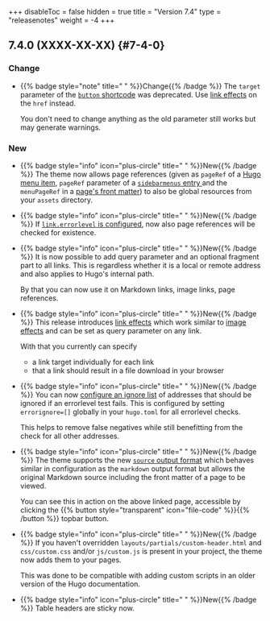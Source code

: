 +++
disableToc = false
hidden = true
title = "Version 7.4"
type = "releasenotes"
weight = -4
+++

## 7.4.0 (XXXX-XX-XX) {#7-4-0}

### Change

- {{% badge style="note" title=" " %}}Change{{% /badge %}} The `target` parameter of the [`button` shortcode](shortcodes/button#parameter) was deprecated. Use [link effects](authoring/markdown#link-effects)  on the `href` instead.

  You don't need to change anything as the old parameter still works but may generate warnings.

### New

- {{% badge style="info" icon="plus-circle" title=" " %}}New{{% /badge %}} The theme now allows page references (given as `pageRef` of a [Hugo menu item](https://gohugo.io/content-management/menus/), `pageRef` parameter of a [`sidebarmenus` entry ](configuration/sidebar/menus#defining-sidebar-menus) and the `menuPageRef` in a [page's front matter](configuration/sidebar/menus/#displaying-arbitrary-links-in-a-page-menu)) to also be global resources from your `assets` directory.

- {{% badge style="info" icon="plus-circle" title=" " %}}New{{% /badge %}} If [`link.errorlevel` is configured](authoring/frontmatter/linking/#enabling-link-and-image-link-warnings), now also page references will be checked for existence.

- {{% badge style="info" icon="plus-circle" title=" " %}}New{{% /badge %}} It is now possible to add query parameter and an optional fragment part to all links. This is regardless whether it is a local or remote address and also applies to Hugo's internal path.

  By that you can now use it on Markdown links, image links, page references.

- {{% badge style="info" icon="plus-circle" title=" " %}}New{{% /badge %}} This release introduces [link effects](authoring/markdown#link-effects) which work similar to [image effects](authoring/markdown#image-effects) and can be set as query parameter on any link.

  With that you currently can specify

  - a link target individually for each link
  - that a link should result in a file download in your browser

- {{% badge style="info" icon="plus-circle" title=" " %}}New{{% /badge %}} You can now [configure an ignore list](authoring/frontmatter/linking/#ignoring-false-negatives) of addresses that should be ignored if an errorlevel test fails. This is configured by setting `errorignore=[]` globally in your `hugo.toml` for all errorlevel checks.

  This helps to remove false negatives while still benefitting from the check for all other addresses.

- {{% badge style="info" icon="plus-circle" title=" " %}}New{{% /badge %}} The theme supports the new [`source` output format](configuration/sitemanagement/outputformats/#source-support) which behaves similar in configuration as the `markdown` output format but allows the original Markdown source including the front matter of a page to be viewed.

  You can see this in action on the above linked page, accessible by clicking the {{% button style="transparent" icon="file-code" %}}{{% /button %}} topbar button.

- {{% badge style="info" icon="plus-circle" title=" " %}}New{{% /badge %}} If you haven't overridden `layouts/partials/custom-header.html` and `css/custom.css` and/or `js/custom.js` is present in your project, the theme now adds them to your pages.

  This was done to be compatible with adding custom scripts in an older version of the Hugo documentation.

- {{% badge style="info" icon="plus-circle" title=" " %}}New{{% /badge %}} Table headers are sticky now.
